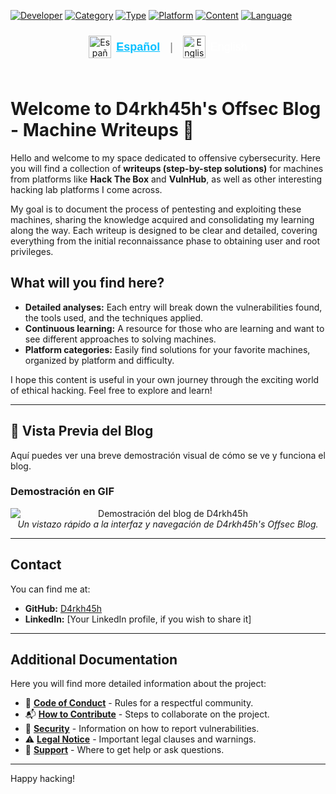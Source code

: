[![Developer](https://img.shields.io/badge/Developer-d4rkh45h-brightgreen.svg?style=flat-square)](https://github.com/d4rkh45h)
[![Category](https://img.shields.io/badge/Category-Cybersecurity-blue.svg?style=flat-square)](https://github.com/topics/cybersecurity)
[![Type](https://img.shields.io/badge/Type-Writeups-green.svg?style=flat-square)](https://github.com/topics/writeups)
[![Platform](https://img.shields.io/badge/Platform-HackTheBox%20%7C%20VulnHub-orange.svg?style=flat-square)](https://github.com/topics/hackthebox)
[![Content](https://img.shields.io/badge/Content-Penetration_Testing-red.svg?style=flat-square)](https://github.com/topics/penetration-testing)
[![Language](https://img.shields.io/badge/Language-English-informational.svg?style=flat-square)](https://github.com/topics/english) <!-- Changed to English -->

<div align="center">
  <div style="display: inline-flex; align-items: center; gap: 8px; margin-bottom: 25px; padding-top: 10px;">
    <a href="README.md" style="text-decoration: none; display: inline-flex; align-items: center; gap: 8px; margin-right: 8px;" title="Español">
      <img src="https://flagpedia.net/data/flags/w1600/es.png" alt="Español" width="36" style="vertical-align: middle;">
      <span style="color: deepskyblue; font-size: 18px; font-weight: 600; font-family: sans-serif; text-decoration: underline;">  Español</span> <!-- Underlined for active language -->
    </a>
    <span style="color: grey; font-size: 18px; font-family: sans-serif; margin-right: 8px;">|</span>
    <a href="README.en.md" style="text-decoration: none; display: inline-flex; align-items: center; gap: 8px;" title="English">
      <img src="https://flagpedia.net/data/flags/w1600/us.png" alt="English" width="36" style="vertical-align: middle;">
      <span style="color: white; font-size: 18px; font-family: sans-serif;">  English</span> <!-- Regular for inactive language -->
    </a>
  </div>
</div>

# Welcome to D4rkh45h's Offsec Blog - Machine Writeups 🚀

Hello and welcome to my space dedicated to offensive cybersecurity. Here you will find a collection of **writeups (step-by-step solutions)** for machines from platforms like **Hack The Box** and **VulnHub**, as well as other interesting hacking lab platforms I come across.

My goal is to document the process of pentesting and exploiting these machines, sharing the knowledge acquired and consolidating my learning along the way. Each writeup is designed to be clear and detailed, covering everything from the initial reconnaissance phase to obtaining user and root privileges.

## What will you find here?

*   **Detailed analyses:** Each entry will break down the vulnerabilities found, the tools used, and the techniques applied.
*   **Continuous learning:** A resource for those who are learning and want to see different approaches to solving machines.
*   **Platform categories:** Easily find solutions for your favorite machines, organized by platform and difficulty.

I hope this content is useful in your own journey through the exciting world of ethical hacking. Feel free to explore and learn!

---

## 📸 Vista Previa del Blog

Aquí puedes ver una breve demostración visual de cómo se ve y funciona el blog.

### Demostración en GIF

<p align="center">
  <img src="./assets/gifs/gifOffsec.gif" alt="Demostración del blog de D4rkh45h" style="max-width: 100%; height: auto; display: block; margin: 0 auto;">
  <em>Un vistazo rápido a la interfaz y navegación de D4rkh45h's Offsec Blog.</em>
</p>

---

## Contact

You can find me at:

*   **GitHub:** [D4rkh45h](https://github.com/D4rkh45h)
*   **LinkedIn:** [Your LinkedIn profile, if you wish to share it]

---

## Additional Documentation

Here you will find more detailed information about the project:

*   🤝 [**Code of Conduct**](.github/CODIGO_DE_CONDUCTA.md) - Rules for a respectful community.
*   📬 [**How to Contribute**](.github/COMO_CONTRIBUIR.md) - Steps to collaborate on the project.
*   🔐 [**Security**](.github/SEGURIDAD.md) - Information on how to report vulnerabilities.
*   ⚠️ [**Legal Notice**](.github/AVISO_LEGAL.md) - Important legal clauses and warnings.
*   📢 [**Support**](.github/SOPORTE.md) - Where to get help or ask questions.

---

Happy hacking!

